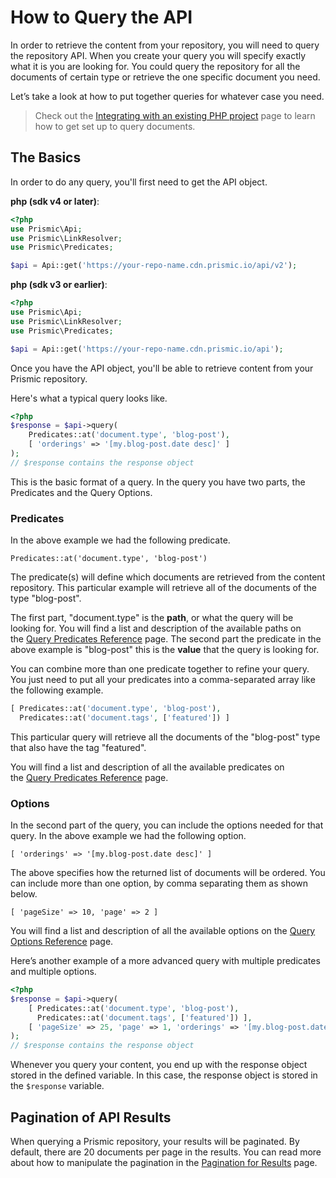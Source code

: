 # How to Query the API

In order to retrieve the content from your repository, you will need to query the repository API. When you create your query you will specify exactly what it is you are looking for. You could query the repository for all the documents of certain type or retrieve the one specific document you need.

Let’s take a look at how to put together queries for whatever case you need.

> Check out the [Integrating with an existing PHP project](./integrating-with-an-existing-project-php.md) page to learn how to get set up to query documents.

## The Basics

In order to do any query, you'll first need to get the API object.

**php (sdk v4 or later)**:

```php
<?php
use Prismic\Api;
use Prismic\LinkResolver;
use Prismic\Predicates;

$api = Api::get('https://your-repo-name.cdn.prismic.io/api/v2');
```

**php (sdk v3 or earlier)**:

```php
<?php
use Prismic\Api;
use Prismic\LinkResolver;
use Prismic\Predicates;

$api = Api::get('https://your-repo-name.cdn.prismic.io/api');
```

Once you have the API object, you'll be able to retrieve content from your Prismic repository.

Here's what a typical query looks like.

```php
<?php
$response = $api->query(
    Predicates::at('document.type', 'blog-post'),
    [ 'orderings' => '[my.blog-post.date desc]' ]
);
// $response contains the response object
```

This is the basic format of a query. In the query you have two parts, the Predicates and the Query Options.

### Predicates

In the above example we had the following predicate.

```
Predicates::at('document.type', 'blog-post')
```

The predicate(s) will define which documents are retrieved from the content repository. This particular example will retrieve all of the documents of the type "blog-post".

The first part, "document.type" is the **path**, or what the query will be looking for. You will find a list and description of the available paths on the [Query Predicates Reference](./query-predicate-reference-php.md) page. The second part the predicate in the above example is "blog-post" this is the **value** that the query is looking for.

You can combine more than one predicate together to refine your query. You just need to put all your predicates into a comma-separated array like the following example.

```php
[ Predicates::at('document.type', 'blog-post'),
  Predicates::at('document.tags', ['featured']) ]
```

This particular query will retrieve all the documents of the "blog-post" type that also have the tag "featured".

You will find a list and description of all the available predicates on the [Query Predicates Reference](./query-predicate-reference-php.md) page.

### Options

In the second part of the query, you can include the options needed for that query. In the above example we had the following option.

```
[ 'orderings' => '[my.blog-post.date desc]' ]
```

The above specifies how the returned list of documents will be ordered. You can include more than one option, by comma separating them as shown below.

```
[ 'pageSize' => 10, 'page' => 2 ]
```

You will find a list and description of all the available options on the [Query Options Reference](./query-options-reference-php.md) page.

Here’s another example of a more advanced query with multiple predicates and multiple options.

```php
<?php
$response = $api->query(
    [ Predicates::at('document.type', 'blog-post'),
      Predicates::at('document.tags', ['featured']) ],
    [ 'pageSize' => 25, 'page' => 1, 'orderings' => '[my.blog-post.date desc]' ]
);
// $response contains the response object
```

Whenever you query your content, you end up with the response object stored in the defined variable. In this case, the response object is stored in the `$response` variable.

## Pagination of API Results

When querying a Prismic repository, your results will be paginated. By default, there are 20 documents per page in the results. You can read more about how to manipulate the pagination in the [Pagination for Results](./pagination-for-results-php.md) page.
